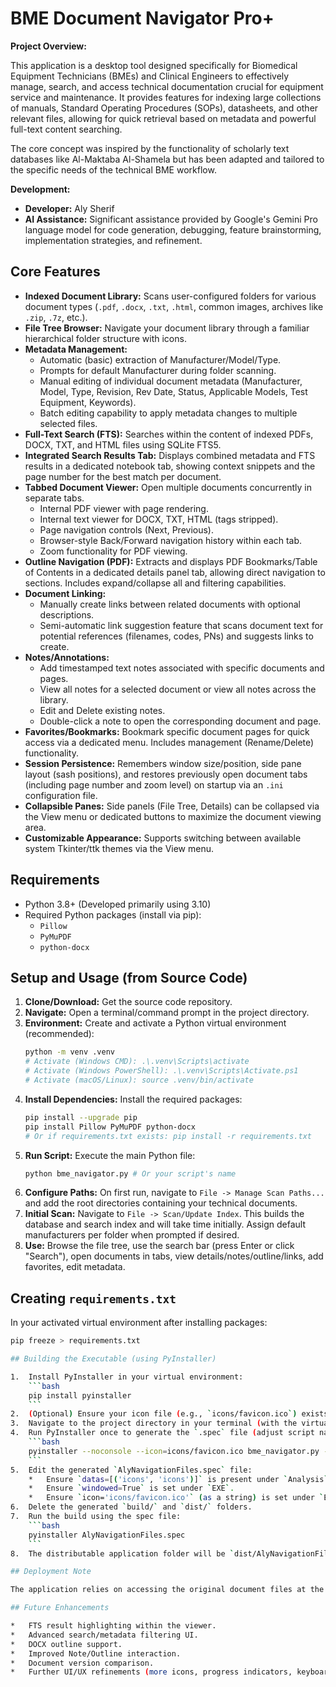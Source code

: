 # BME Document Navigator Pro+

**Project Overview:**

This application is a desktop tool designed specifically for Biomedical Equipment Technicians (BMEs) and Clinical Engineers to effectively manage, search, and access technical documentation crucial for equipment service and maintenance. It provides features for indexing large collections of manuals, Standard Operating Procedures (SOPs), datasheets, and other relevant files, allowing for quick retrieval based on metadata and powerful full-text content searching.

The core concept was inspired by the functionality of scholarly text databases like Al-Maktaba Al-Shamela but has been adapted and tailored to the specific needs of the technical BME workflow.

**Development:**

*   **Developer:** Aly Sherif
*   **AI Assistance:** Significant assistance provided by Google's Gemini Pro language model for code generation, debugging, feature brainstorming, implementation strategies, and refinement.

## Core Features

*   **Indexed Document Library:** Scans user-configured folders for various document types (`.pdf`, `.docx`, `.txt`, `.html`, common images, archives like `.zip`, `.7z`, etc.).
*   **File Tree Browser:** Navigate your document library through a familiar hierarchical folder structure with icons.
*   **Metadata Management:**
    *   Automatic (basic) extraction of Manufacturer/Model/Type.
    *   Prompts for default Manufacturer during folder scanning.
    *   Manual editing of individual document metadata (Manufacturer, Model, Type, Revision, Rev Date, Status, Applicable Models, Test Equipment, Keywords).
    *   Batch editing capability to apply metadata changes to multiple selected files.
*   **Full-Text Search (FTS):** Searches within the content of indexed PDFs, DOCX, TXT, and HTML files using SQLite FTS5.
*   **Integrated Search Results Tab:** Displays combined metadata and FTS results in a dedicated notebook tab, showing context snippets and the page number for the best match per document.
*   **Tabbed Document Viewer:** Open multiple documents concurrently in separate tabs.
    *   Internal PDF viewer with page rendering.
    *   Internal text viewer for DOCX, TXT, HTML (tags stripped).
    *   Page navigation controls (Next, Previous).
    *   Browser-style Back/Forward navigation history within each tab.
    *   Zoom functionality for PDF viewing.
*   **Outline Navigation (PDF):** Extracts and displays PDF Bookmarks/Table of Contents in a dedicated details panel tab, allowing direct navigation to sections. Includes expand/collapse all and filtering capabilities.
*   **Document Linking:**
    *   Manually create links between related documents with optional descriptions.
    *   Semi-automatic link suggestion feature that scans document text for potential references (filenames, codes, PNs) and suggests links to create.
*   **Notes/Annotations:**
    *   Add timestamped text notes associated with specific documents and pages.
    *   View all notes for a selected document or view all notes across the library.
    *   Edit and Delete existing notes.
    *   Double-click a note to open the corresponding document and page.
*   **Favorites/Bookmarks:** Bookmark specific document pages for quick access via a dedicated menu. Includes management (Rename/Delete) functionality.
*   **Session Persistence:** Remembers window size/position, side pane layout (sash positions), and restores previously open document tabs (including page number and zoom level) on startup via an `.ini` configuration file.
*   **Collapsible Panes:** Side panels (File Tree, Details) can be collapsed via the View menu or dedicated buttons to maximize the document viewing area.
*   **Customizable Appearance:** Supports switching between available system Tkinter/ttk themes via the View menu.

## Requirements

*   Python 3.8+ (Developed primarily using 3.10)
*   Required Python packages (install via pip):
    *   `Pillow`
    *   `PyMuPDF`
    *   `python-docx`

## Setup and Usage (from Source Code)

1.  **Clone/Download:** Get the source code repository.
2.  **Navigate:** Open a terminal/command prompt in the project directory.
3.  **Environment:** Create and activate a Python virtual environment (recommended):
    ```bash
    python -m venv .venv
    # Activate (Windows CMD): .\.venv\Scripts\activate
    # Activate (Windows PowerShell): .\.venv\Scripts\Activate.ps1
    # Activate (macOS/Linux): source .venv/bin/activate
    ```
4.  **Install Dependencies:** Install the required packages:
    ```bash
    pip install --upgrade pip
    pip install Pillow PyMuPDF python-docx
    # Or if requirements.txt exists: pip install -r requirements.txt
    ```
5.  **Run Script:** Execute the main Python file:
    ```bash
    python bme_navigator.py # Or your script's name
    ```
6.  **Configure Paths:** On first run, navigate to `File -> Manage Scan Paths...` and add the root directories containing your technical documents.
7.  **Initial Scan:** Navigate to `File -> Scan/Update Index`. This builds the database and search index and will take time initially. Assign default manufacturers per folder when prompted if desired.
8.  **Use:** Browse the file tree, use the search bar (press Enter or click "Search"), open documents in tabs, view details/notes/outline/links, add favorites, edit metadata.

## Creating `requirements.txt`

In your activated virtual environment after installing packages:
```bash
pip freeze > requirements.txt

## Building the Executable (using PyInstaller)

1.  Install PyInstaller in your virtual environment:
    ```bash
    pip install pyinstaller
    ```
2.  (Optional) Ensure your icon file (e.g., `icons/favicon.ico`) exists in an `icons` subfolder relative to your script.
3.  Navigate to the project directory in your terminal (with the virtual environment active).
4.  Run PyInstaller once to generate the `.spec` file (adjust script name and icon path if needed):
    ```bash
    pyinstaller --noconsole --icon=icons/favicon.ico bme_navigator.py --name AlyNavigationFiles
    ```
5.  Edit the generated `AlyNavigationFiles.spec` file:
    *   Ensure `datas=[('icons', 'icons')]` is present under `Analysis` (to include the icons folder).
    *   Ensure `windowed=True` is set under `EXE`.
    *   Ensure `icon='icons/favicon.ico'` (as a string) is set under `EXE`.
6.  Delete the generated `build/` and `dist/` folders.
7.  Run the build using the spec file:
    ```bash
    pyinstaller AlyNavigationFiles.spec
    ```
8.  The distributable application folder will be `dist/AlyNavigationFiles`.

## Deployment Note

The application relies on accessing the original document files at the paths stored in its database (`bme_doc_index.db`). For the viewer and content search to function correctly, the computer running the application must have access to these documents at the **exact same paths** (e.g., via mapped network drives or identical local directory structures).

## Future Enhancements

*   FTS result highlighting within the viewer.
*   Advanced search/metadata filtering UI.
*   DOCX outline support.
*   Improved Note/Outline interaction.
*   Document version comparison.
*   Further UI/UX refinements (more icons, progress indicators, keyboard navigation).
